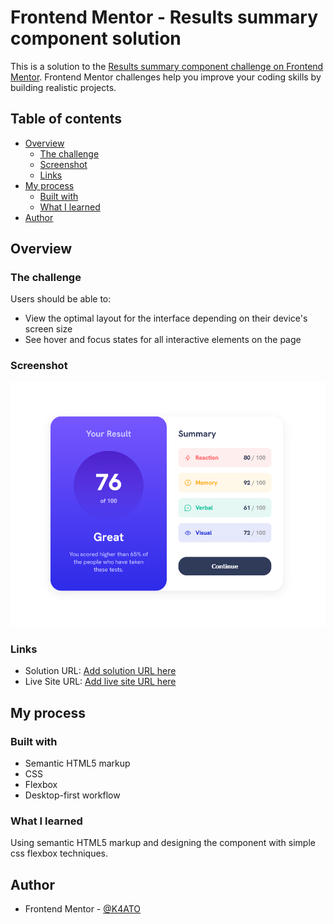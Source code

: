 # Frontend Mentor - Results summary component solution

This is a solution to the [Results summary component challenge on Frontend Mentor](https://www.frontendmentor.io/challenges/results-summary-component-CE_K6s0maV). Frontend Mentor challenges help you improve your coding skills by building realistic projects.

## Table of contents

-   [Overview](#overview)
    -   [The challenge](#the-challenge)
    -   [Screenshot](#screenshot)
    -   [Links](#links)
-   [My process](#my-process)
    -   [Built with](#built-with)
    -   [What I learned](#what-i-learned)
-   [Author](#author)

## Overview

### The challenge

Users should be able to:

-   View the optimal layout for the interface depending on their device's screen size
-   See hover and focus states for all interactive elements on the page

### Screenshot

![](./screenshots/Screenshot%202023-03-12%20at%2021-04-16%20Frontend%20Mentor%20Results%20summary%20component.png)

### Links

-   Solution URL: [Add solution URL here](https://your-solution-url.com)
-   Live Site URL: [Add live site URL here](https://results-summary-component-main-k4ato.netlify.app/)

## My process

### Built with

-   Semantic HTML5 markup
-   CSS
-   Flexbox
-   Desktop-first workflow

### What I learned

Using semantic HTML5 markup and designing the component with simple css flexbox techniques.

## Author

-   Frontend Mentor - [@K4ATO](https://www.frontendmentor.io/profile/K4ATO)
